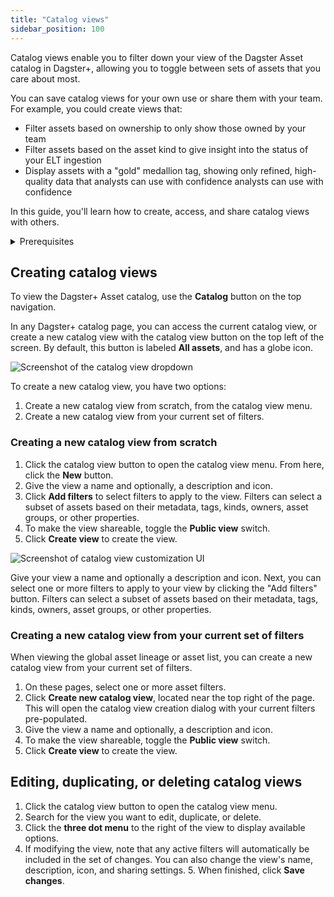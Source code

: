 ```yaml
---
title: "Catalog views"
sidebar_position: 100
---
```


Catalog views enable you to filter down your view of the Dagster Asset catalog in Dagster+, allowing you to toggle between sets of assets that you care about most.

You can save catalog views for your own use or share them with your team. For example, you could create views that:

- Filter assets based on ownership to only show those owned by your team
- Filter assets based on the asset kind to give insight into the status of your ELT ingestion
- Display assets with a "gold" medallion tag, showing only refined, high-quality data that analysts can use with confidence analysts can use with confidence

In this guide, you'll learn how to create, access, and share catalog views with others.

<details>
<summary>Prerequisites</summary>

- **Organization Admin**, **Admin**, or **Editor** permissions on Dagster+
- Familiarity with [Assets](/guides/build/assets-concepts/index.mdx and [Asset metadata](/guides/build/create-a-pipeline/metadata)

</details>




## Creating catalog views

To view the Dagster+ Asset catalog, use the **Catalog** button on the top navigation.

In any Dagster+ catalog page, you can access the current catalog view, or create a new catalog view with the catalog view button on the top left of the screen. By default, this button is labeled **All assets**, and has a globe icon.

![Screenshot of the catalog view dropdown](/img/placeholder.svg)

To create a new catalog view, you have two options:
1. Create a new catalog view from scratch, from the catalog view menu.
2. Create a new catalog view from your current set of filters.

### Creating a new catalog view from scratch

1. Click the catalog view button to open the catalog view menu. From here, click the **New** button.
2. Give the view a name and optionally, a description and icon.
3. Click **Add filters** to select filters to apply to the view. Filters can select a subset of assets based on their metadata, tags, kinds, owners, asset groups, or other properties.
4. To make the view shareable, toggle the **Public view** switch.
5. Click **Create view** to create the view.

![Screenshot of catalog view customization UI](/img/placeholder.svg)

Give your view a name and optionally a description and icon. Next, you can select one or more filters to apply to your view by clicking the "Add filters" button. Filters can select a subset of assets based on their metadata, tags, kinds, owners, asset groups, or other properties.

### Creating a new catalog view from your current set of filters

When viewing the global asset lineage or asset list, you can create a new catalog view from your current set of filters.

1. On these pages, select one or more asset filters.
2. Click **Create new catalog view**, located near the top right of the page. This will open the catalog view creation dialog with your current filters pre-populated.
3. Give the view a name and optionally, a description and icon.
4. To make the view shareable, toggle the **Public view** switch.
5. Click **Create view** to create the view.

## Editing, duplicating, or deleting catalog views

1. Click the catalog view button to open the catalog view menu.
2. Search for the view you want to edit, duplicate, or delete.
3. Click the **three dot menu** to the right of the view to display available options.
4. If modifying the view, note that any active filters will automatically be included in the set of changes. You can also change the view's name, description, icon, and sharing settings. 5. When finished, click **Save changes**.
